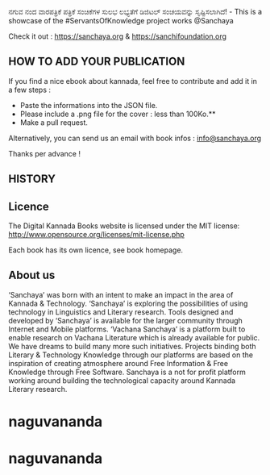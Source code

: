 ನಗುವ ನಂದ ವಾರಪತ್ರಿಕೆ ಪತ್ರಿಕೆ ಸಂಚಿಕೆಗಳ ಸುಲಭ ಲಭ್ಯತೆಗೆ ಡಿಜಿಟಲ್ ಸಂಚಯವನ್ನು ಸೃಷ್ಟಿಸಲಾಗಿದೆ‍! - This is a showcase of the #ServantsOfKnowledge project works @Sanchaya

Check it out : https://sanchaya.org & https://sanchifoundation.org

## HOW TO ADD YOUR PUBLICATION

If you find a nice ebook about kannada, feel free to contribute and add it in a few steps :

- Paste the informations into the JSON file.
- Please include a .png file for the cover : less than 100Ko.**
- Make a pull request.

Alternatively, you can send us an email with book infos : info@sanchaya.org

Thanks per advance !

## HISTORY


## Licence

The Digital Kannada Books website is licensed under the MIT license: http://www.opensource.org/licenses/mit-license.php

Each book has its own licence, see book homepage.

## About us
‘Sanchaya’ was born with an intent to make an impact in the area of Kannada & Technology. ‘Sanchaya’ is exploring the possibilities of using technology in Linguistics and Literary research. Tools designed and developed by ‘Sanchaya’ is available for the larger community through Internet and Mobile platforms. ‘Vachana Sanchaya’ is a platform built to enable research on Vachana Literature which is already available for public. We have dreams to build many more such initiatives. Projects binding both Literary & Technology Knowledge through our platforms are based on the inspiration of creating atmosphere around Free Information & Free Knowledge through Free Software. Sanchaya is a not for profit platform working around building the technological capacity around Kannada Literary research.
# naguvananda
# naguvananda

